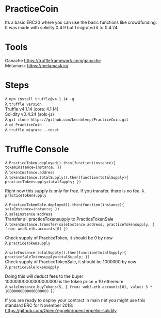# PracticeCoin  
Its a basic ERC20 where you can use the basic functions like crowdfunding.  
It was made with solidity 0.4.9 but I migrated it to 0.4.24.  
   
# Tools  
Ganache https://truffleframework.com/ganache  
Metamask https://metamask.io/  

# Steps    
λ `npm install truffle@v4.1.14 -g`  
λ `truffle version`  
Truffle v4.1.14 (core: 4.1.14)  
Solidity v0.4.24 (solc-js)  
λ `git clone https://github.com/kennblvnp/PracticeCoin.git`  
λ `cd PracticeCoin`  
λ `truffle migrate --reset`  
  
# Truffle Console  
λ `PracticeToken.deployed().then(function(instance){ tokenInstance=instance; })`  
λ `tokenInstance.address`  
λ `tokenInstance.totalSupply().then(function(totalSupply){ practiceTokensupply=totalSupply; })`  

Right now this supply is only for free. If you transfer, there is no fee.
λ `practiceTokensupply`  


λ `PracticeTokenSale.deployed().then(function(instance){ saleInstance=instance; })`  
λ `saleInstance.address`  
Transfer all practiceTokensupply to PracticeTokenSale  
λ `tokenInstance.transfer(saleInstance.address, practiceTokensupply, { from: web3.eth.accounts[0] })`  

Check supply of PracticeToken, it should be 0 by now  
λ `practiceTokensupply`  

λ `saleInstance.totalSupply().then(function(totalSupply){ practiceSaleTokensupply=totalSupply; })`  
Check supply of PracticeTokenSale, it should be 1000000 by now  
λ `practiceSaleTokensupply`  


Doing this will deduct fees to the buyer  
10000000000000000000 is the token price = 10 ethereum  
λ `saleInstance.buyTokens(5, { from: web3.eth.accounts[0], value: 5 * 10000000000000000000 })`  

If you are ready to deploy your contract in main net you might use this standard ERC for November 2018:   https://github.com/OpenZeppelin/openzeppelin-solidity